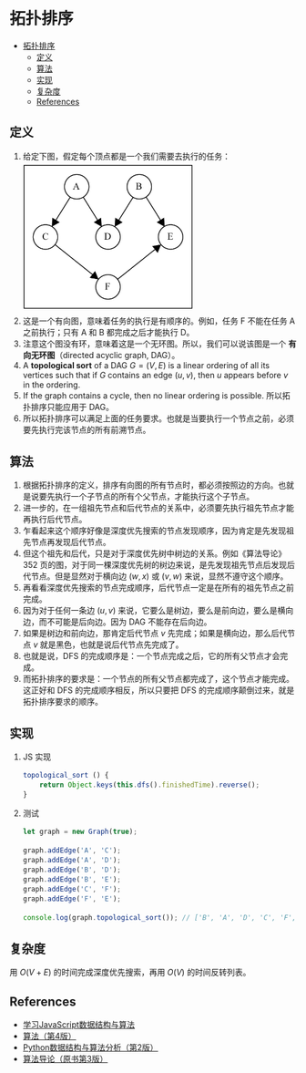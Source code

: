 # 拓扑排序


<!-- TOC -->

- [拓扑排序](#拓扑排序)
    - [定义](#定义)
    - [算法](#算法)
    - [实现](#实现)
    - [复杂度](#复杂度)
    - [References](#references)

<!-- /TOC -->


## 定义
1. 给定下图，假定每个顶点都是一个我们需要去执行的任务：
    <img src="./images/toposort.png" width="300" style="display: block; margin: 5px 0 10px;" />
2. 这是一个有向图，意味着任务的执行是有顺序的。例如，任务 F 不能在任务 A 之前执行；只有 A 和 B 都完成之后才能执行 D。
3. 注意这个图没有环，意味着这是一个无环图。所以，我们可以说该图是一个 **有向无环图**（directed acyclic graph, DAG）。
4. A **topological sort** of a DAG $G=(V,E)$ is a linear ordering of all its vertices such that if $G$ contains an edge $(u, v)$, then $u$ appears before $v$ in the ordering.
5. If the graph contains a cycle, then no linear ordering is possible. 所以拓扑排序只能应用于 DAG。
6. 所以拓扑排序可以满足上面的任务要求。也就是当要执行一个节点之前，必须要先执行完该节点的所有前溯节点。


## 算法
1. 根据拓扑排序的定义，排序有向图的所有节点时，都必须按照边的方向。也就是说要先执行一个子节点的所有个父节点，才能执行这个子节点。
2. 进一步的，在一组祖先节点和后代节点的关系中，必须要先执行祖先节点才能再执行后代节点。
3. 乍看起来这个顺序好像是深度优先搜索的节点发现顺序，因为肯定是先发现祖先节点再发现后代节点。
4. 但这个祖先和后代，只是对于深度优先树中树边的关系。例如《算法导论》352 页的图，对于同一棵深度优先树的树边来说，是先发现祖先节点后发现后代节点。但是显然对于横向边 $(w, x)$ 或 $(v, w)$ 来说，显然不遵守这个顺序。
5. 再看看深度优先搜索的节点完成顺序，后代节点一定是在所有的祖先节点之前完成。
6. 因为对于任何一条边 $(u, v)$ 来说，它要么是树边，要么是前向边，要么是横向边，而不可能是后向边。因为 DAG 不能存在后向边。
7. 如果是树边和前向边，那肯定后代节点 $v$ 先完成；如果是横向边，那么后代节点 $v$ 就是黑色，也就是说后代节点先完成了。
8. 也就是说，DFS 的完成顺序是：一个节点完成之后，它的所有父节点才会完成。
8. 而拓扑排序的要求是：一个节点的所有父节点都完成了，这个节点才能完成。这正好和 DFS 的完成顺序相反，所以只要把 DFS 的完成顺序颠倒过来，就是拓扑排序要求的顺序。


## 实现
1. JS 实现
    ```js
    topological_sort () {
        return Object.keys(this.dfs().finishedTime).reverse();
    }
    ```
2. 测试
    ```js
    let graph = new Graph(true);

    graph.addEdge('A', 'C');
    graph.addEdge('A', 'D');
    graph.addEdge('B', 'D');
    graph.addEdge('B', 'E');
    graph.addEdge('C', 'F');
    graph.addEdge('F', 'E');

    console.log(graph.topological_sort()); // ['B', 'A', 'D', 'C', 'F', 'E']
    ```


## 复杂度
用 $O(V+E)$ 的时间完成深度优先搜索，再用 $O(V)$ 的时间反转列表。


## References
* [学习JavaScript数据结构与算法](https://book.douban.com/subject/26639401/)
* [算法（第4版）](https://book.douban.com/subject/19952400/)
* [Python数据结构与算法分析（第2版）](https://book.douban.com/subject/34785178/)
* [算法导论（原书第3版）](https://book.douban.com/subject/20432061/)